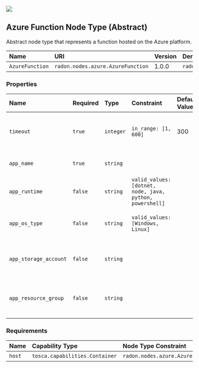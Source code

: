 ![](https://img.shields.io/badge/Status:-DEVELOPMENT-red)

## Azure Function Node Type (Abstract)

Abstract node type that represents a function hosted on the Azure platform.

| Name | URI | Version | Derived From |
|:---- |:--- |:------- |:------------ |
| `AzureFunction` | `radon.nodes.azure.AzureFunction` | 1.0.0 | `radon.nodes.abstract.Function` |

### Properties

| Name | Required | Type | Constraint | Default Value | Description |
|:---- |:-------- |:---- |:---------- |:------------- |:----------- |
| `timeout` | `true` | `integer` | `in_range: [1, 600]` | 300 | The timeout in seconds of the function is alive after the first start |
| `app_name` | `true` | `string` |   |   | The name of the Azure application. |
| `app_runtime` | `false` | `string` | `valid_values: [dotnet, node, java, python, powershell]` |   | The identifier of the runtime to be used |
| `app_os_type` | `false` | `string` | `valid_values: [Windows, Linux]` |   | The OS type of the underlying infrastructure |
| `app_storage_account` | `false` | `string` |   |   | The name of the application's storage account |
| `app_resource_group` | `false` | `string` |   |   | The name of the application's resource group |

### Requirements

| Name | Capability Type | Node Type Constraint | Relationship Type | Occurrences |
|:---- |:--------------- |:-------------------- |:----------------- |:------------|
| `host` | `tosca.capabilities.Container` | `radon.nodes.azure.AzurePlatform` | `tosca.relationships.HostedOn` | [1, 1] |
